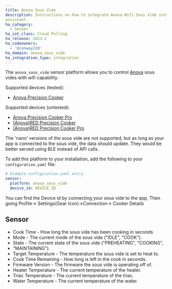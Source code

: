 ```yaml
---
title: Anova Sous Vide
description: Instructions on how to integrate Anova Wifi Sous Vide into home 
assistant.
ha_category:
  - Sensor
ha_iot_class: Cloud Polling
ha_release: 2023.2
ha_codeowners:
  - '@conway220'
ha_domain: anova_sous_vide
ha_integration_type: integration
---
```


The `anova_sous_vide` sensor platform allows you to control [Anova](https://anovaculinary.com/pages/find-your-anova-precision-cooker) sous vides with wifi capability.

Supported devices (tested):

- [Anova Precision Cooker](https://anovaculinary.com/products/anova-precision-cooker)

Supported devices (untested):

- [Anova Precision Cooker Pro](https://anovaculinary.com/products/anova-precision-cooker-pro)
- [(Anova)RED Precision Cooker](https://anovaculinary.com/products/anova-red-precision-cooker)
- [(Anova)RED Precision Cooker Pro](https://anovaculinary.com/products/anova-red-precision-cooker)

The 'nano' versions of the sous vide are not supported, but as long as your app is connected to the sous vide, the data should update. They would be better served using BLE instead of API calls.

To add this platform to your installation, add the following to your `configuration.yaml` file:

```yaml
# Example configuration.yaml entry
sensor:
  platform: anova_sous_vide
  device_id: DEVICE_ID
```

You can find the Device id by connecting your sous vide to the app, Then going Profile-> Settings(Gear Icon)->Connection-> Cooker Details

## Sensor

- Cook Time - How long the sous vide has been cooking in seconds
- Mode - The current mode of the sous vide ("IDLE", "COOK").
- State - The current state of the sous vide ("PREHEATING", "COOKING",
- "MAINTAINING").
- Target Temperature - The temperature the sous vide is set to heat to.
- Cook Time Remaining - How long is left in the cook in seconds.
- Firmware Version - The firmware the sous vide is operating off of.
- Heater Temperature - The current temperature of the heater.
- Triac Temperature - The current temperature of the triac.
- Water Temperature - The current temperature of the water.
